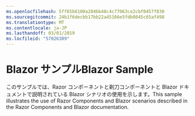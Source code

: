 ```yaml
---
ms.openlocfilehash: 5ff65b6100a284bb48c4c77063ce2cbf0457f830
ms.sourcegitcommit: 24b1f6decbb17bb22a45166e5fdb0845c65af498
ms.translationtype: MT
ms.contentlocale: ja-JP
ms.lasthandoff: 03/01/2019
ms.locfileid: "57026309"
---
```

# <a name="blazor-sample"></a><span data-ttu-id="83916-101">Blazor サンプル</span><span class="sxs-lookup"><span data-stu-id="83916-101">Blazor Sample</span></span>

<span data-ttu-id="83916-102">このサンプルでは、Razor コンポーネントと剃刀コンポーネントと Blazor ドキュメントで説明されている Blazor シナリオの使用を示します。</span><span class="sxs-lookup"><span data-stu-id="83916-102">This sample illustrates the use of Razor Components and Blazor scenarios described in the Razor Components and Blazor documentation.</span></span>
